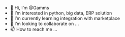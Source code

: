 - 👋 Hi, I’m @Gamms
- 👀 I’m interested in python, big data, ERP solution
- 🌱 I’m currently learning integration with marketplace
- 💞️ I’m looking to collaborate on ...
- 📫 How to reach me ...

<!---
Gamms/Gamms is a ✨ special ✨ repository because its `README.md` (this file) appears on your GitHub profile.
You can click the Preview link to take a look at your changes.
--->
